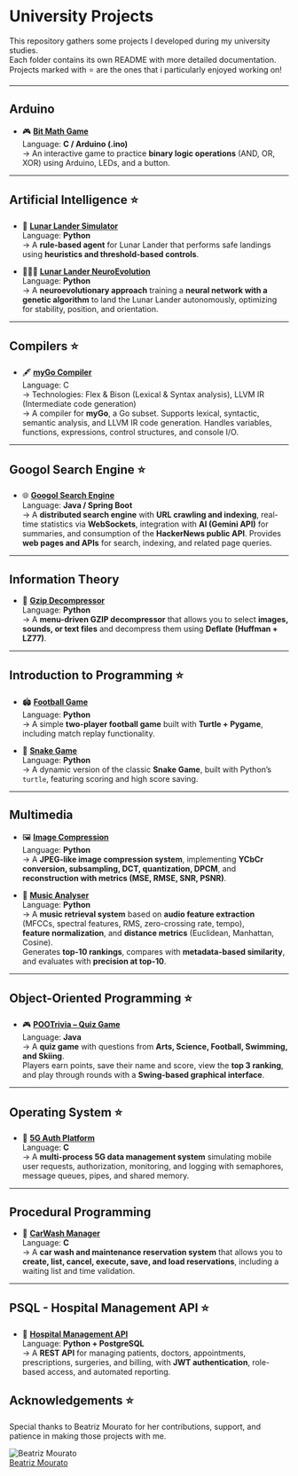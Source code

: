 # University Projects  

This repository gathers some projects I developed during my university studies.  
Each folder contains its own README with more detailed documentation. Projects marked with ⭐ are the ones that i particularly enjoyed working on!

---

## Arduino
- 🎮 [**Bit Math Game**](arduino-project)  
  Language: **C / Arduino (.ino)**  
  → An interactive game to practice **binary logic operations** (AND, OR, XOR) using Arduino, LEDs, and a button.  

---

## Artificial Intelligence ⭐
- 🚀 [**Lunar Lander Simulator**](artificial-intelligence/lunar-lander-simulator)  
  Language: **Python**  
  → A **rule-based agent** for Lunar Lander that performs safe landings using **heuristics and threshold-based controls**.  

- 🚀🧠🧬 [**Lunar Lander NeuroEvolution**](artificial-intelligence/lunar-lander-neuroevolution)  
  Language: **Python**  
  → A **neuroevolutionary approach** training a **neural network with a genetic algorithm** to land the Lunar Lander autonomously, optimizing for stability, position, and orientation.

---

## Compilers ⭐
- 🖋️ [**myGo Compiler**](compiler)  
  Language: C  
  → Technologies: Flex & Bison (Lexical & Syntax analysis), LLVM IR (Intermediate code generation)  
  → A compiler for **myGo**, a Go subset. Supports lexical, syntactic, semantic analysis, and LLVM IR code generation. Handles variables, functions, expressions, control structures, and console I/O.

---

## Googol Search Engine ⭐
- 🌐 [**Googol Search Engine**](googol-search-engine)  
  Language: **Java / Spring Boot**  
  → A **distributed search engine** with **URL crawling and indexing**, real-time statistics via **WebSockets**, integration with **AI (Gemini API)** for summaries, and consumption of the **HackerNews public API**. Provides **web pages and APIs** for search, indexing, and related page queries.

---

## Information Theory
- 📂 [**Gzip Decompressor**](information-theory)  
  Language: **Python**  
  → A **menu-driven GZIP decompressor** that allows you to select **images, sounds, or text files** and decompress them using **Deflate (Huffman + LZ77)**.

---

## Introduction to Programming ⭐
- 🏟️ [**Football Game**](introduction-to-programming/football)  
  Language: **Python**  
  → A simple **two-player football game** built with **Turtle + Pygame**, including match replay functionality.  

- 🐍 [**Snake Game**](introduction-to-programming/snake)  
  Language: **Python**  
  → A dynamic version of the classic **Snake Game**, built with Python’s `turtle`, featuring scoring and high score saving. 

---

## Multimedia
- 🖼️ [**Image Compression**](multimedia/image-compression)  
  Language: **Python**  
  → A **JPEG-like image compression system**, implementing **YCbCr conversion, subsampling, DCT, quantization, DPCM**, and **reconstruction with metrics (MSE, RMSE, SNR, PSNR)**.

- 🎵 [**Music Analyser**](multimedia/music-data-analysis)  
  Language: **Python**  
  → A **music retrieval system** based on **audio feature extraction** (MFCCs, spectral features, RMS, zero-crossing rate, tempo),  
    **feature normalization**, and **distance metrics** (Euclidean, Manhattan, Cosine).  
    Generates **top-10 rankings**, compares with **metadata-based similarity**, and evaluates with **precision at top-10**.

--- 

## Object-Oriented Programming ⭐
- 🎮 [**POOTrivia – Quiz Game**](objected-oriented-programming)  
  Language: **Java**  
  → A **quiz game** with questions from **Arts, Science, Football, Swimming, and Skiing**.  
  Players earn points, save their name and score, view the **top 3 ranking**, and play through rounds with a **Swing-based graphical interface**.

---

## Operating System ⭐
- 📡 [**5G Auth Platform**](operating-system)  
  Language: **C**  
  → A **multi-process 5G data management system** simulating mobile user requests, authorization, monitoring, and logging with semaphores, message queues, pipes, and shared memory.

---

## Procedural Programming
- 🚗 [**CarWash Manager**](procedural-programming)  
  Language: **C**  
  → A **car wash and maintenance reservation system** that allows you to **create, list, cancel, execute, save, and load reservations**, including a waiting list and time validation.  

---

## PSQL - Hospital Management API ⭐
- 🏥 [**Hospital Management API**](psql-hospital-api)  
  Language: **Python + PostgreSQL**  
  → A **REST API** for managing patients, doctors, appointments, prescriptions, surgeries, and billing, with **JWT authentication**, role-based access, and automated reporting.


## Acknowledgements ⭐

Special thanks to Beatriz Mourato for her contributions, support, and patience in making those projects with me.

![Beatriz Mourato](https://github.com/BeatrizMourato.png?size=40)  
[Beatriz Mourato](https://github.com/BeatrizMourato)  
